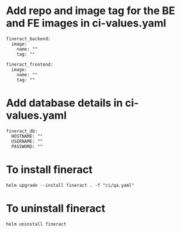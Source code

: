 # Add repo and image tag for the BE and FE images in ci-values.yaml

```
fineract_backend:
  image:
    name: ""
    tag: ""

fineract_frontend:
  image:
    name: ""
    tag: ""

```
# Add database details in ci-values.yaml

```
fineract_db:
  HOSTNAME: ""
  USERNAME: ""
  PASSWORD: ""
```
# To install fineract
    helm upgrade --install fineract . -f "ci/qa.yaml"

# To uninstall fineract
    helm uninstall fineract